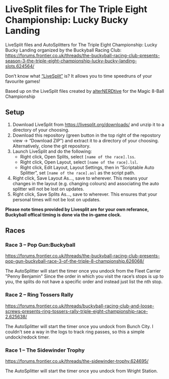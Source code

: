 # LiveSplit files for The Triple Eight Championship: Lucky Bucky Landing

LiveSplit files and AutoSplitters for The Triple Eight Championship: Lucky Bucky Landing organized by the Buckyball Racing Club: <https://forums.frontier.co.uk/threads/the-buckyball-racing-club-presents-season-3-the-triple-eight-championship-lucky-bucky-landing-slots.624564/>

Don’t know what [“LiveSplit”](https://livesplit.org) is? It allows you to time speedruns of your favourite games!

Based up on the LiveSplit files created by [alterNERDtive](https://github.com/alterNERDtive/LiveSplit-Elite-Magic-8-Ball-Championship) for the Magic 8-Ball Championship 

## Setup

1. Download LiveSplit from <https://livesplit.org/downloads/> and unzip it to a directory of your choosing.
2. Download this repository (green button in the top right of the repostory view → “Download ZIP”) and extract it to a directory of your choosing. Alternatively, clone the git repository.
3. Launch LiveSplit and do the following:
   - Right click, Open Splits, select `[name of the race].lss`.
   - Right click, Open Layout, select `[name of the race].lsl`.
   - Right click, Edit Layout, Layout Settings, then in “Scriptable Auto Splitter”, set `[name of the race].asl` as the script path.
4. Right click, Save Layout As…, save to wherever. This means your changes in the layout (e.g. changing colours) and associating the auto splitter will not be lost on updates.
5. Right click, Save Splits As…, save to wherever. This ensures that your personal times will not be lost on updates.

**Please note times provided by Livesplit are for your own referance, Buckyball offical timing is done via the in-game clock.**


## Races

### Race 3 – Pop Gun:Buckyball

<https://forums.frontier.co.uk/threads/the-buckyball-racing-club-presents-pop-gun-buckyball-race-3-of-the-triple-8-championship.626068/>

The AutoSplitter will start the timer once you undock from the Fleet Carrier "Penny Benjamin"
Since the order in which you visit the race’s stops is up to you, the splits do not have a specific order and instead just list the nth stop.

### Race 2 – Ring Tossers Rally

<https://forums.frontier.co.uk/threads/buckyball-racing-club-and-loose-screws-presents-ring-tossers-rally-triple-eight-championship-race-2.625638/>

The AutoSplitter will start the timer once you undock from Bunch City.
I couldn't see a way in the logs to track ring passes, so this a simple undock/redock timer.


### Race 1 – The Sidewinder Trophy

<https://forums.frontier.co.uk/threads/the-sidewinder-trophy.624695/>

The AutoSplitter will start the timer once you undock from Wright Station.




